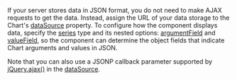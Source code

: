 If your server stores data in JSON format, you do not need to make AJAX requests to get the data. Instead, assign the URL of your data storage to the Chart's [dataSource](/Documentation/ApiReference/UI_Components/dxChart/Configuration/#dataSource) property. To configure how the component displays data, specify the [series](/Documentation/ApiReference/UI_Components/dxChart/Configuration/series/) type and its nested options: [argumentField](/Documentation/ApiReference/UI_Components/dxChart/Configuration/series/#argumentField) and [valueField](/Documentation/ApiReference/UI_Components/dxChart/Configuration/series/#valueField), so the component can determine the object fields that indicate Chart arguments and values in JSON.

Note that you can also use a JSONP callback parameter supported by <a href="http://api.jquery.com/jQuery.ajax/" target="_blank">jQuery.ajax()</a> in the [dataSource](/Documentation/ApiReference/UI_Components/dxChart/Configuration/#dataSource).